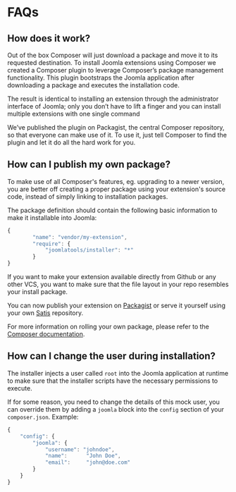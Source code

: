 # FAQs

<!-- toc -->

## How does it work?

Out of the box Composer will just download a package and move it to its requested destination. To install Joomla extensions using Composer we created a Composer plugin to leverage Composer’s package management functionality. This plugin bootstraps the Joomla application after downloading a package and executes the installation code.

The result is identical to installing an extension through the administrator interface of Joomla; only you don’t have to lift a finger and you can install multiple extensions with one single command

We’ve published the plugin on Packagist, the central Composer repository, so that everyone can make use of it. To use it, just tell Composer to find the plugin and let it do all the hard work for you.

## How can I publish my own package? 

To make use of all Composer's features, eg. upgrading to a newer version, you are better off creating a proper package using your extension's source code, instead of simply linking to installation packages.

The package definition should contain the following basic information to make it installable into Joomla: 

```js
{
        "name": "vendor/my-extension",
        "require": {
            "joomlatools/installer": "*"
        }
}
```

If you want to make your extension available directly from Github or any other VCS, you want to make sure that the file layout in your repo resembles your install package. 

You can now publish your extension on [Packagist](https://packagist.org/) or serve it yourself using your own [Satis](https://github.com/composer/satis) repository. 

For more information on rolling your own package, please refer to the [Composer documentation](http://getcomposer.org/doc/02-libraries.md).


## How can I change the user during installation?

The installer injects a user called `root` into the Joomla application at runtime to make sure that the installer scripts have the necessary permissions to execute.

If for some reason, you need to change the details of this mock user, you can override them by adding a `joomla` block into the `config` section of your `composer.json`. Example:  

```js
{
    "config": {
        "joomla": {
            "username": "johndoe",
            "name":		 "John Doe",
            "email": 	 "john@doe.com"
        }
    }
}
```